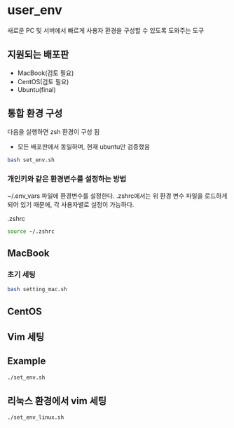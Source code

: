 # user_env

새로운 PC 및 서버에서 빠르게 사용자 환경을 구성할 수 있도록 도와주는 도구

## 지원되는 배포판

* MacBook(검토 필요)
* CentOS(검토 필요)
* Ubuntu(final)

## 통합 환경 구성

다음을 실행하면 zsh 환경이 구성 됨
* 모든 배포판에서 동일하며, 현재 ubuntu만 검증했음

```bash
bash set_env.sh
```

### 개인키와 같은 환경변수를 설정하는 방법

~/.env_vars 파일에 환경변수를 설정한다.
.zshrc에서는 위 환경 변수 파일을 로드하게 되어 있기 때문에, 각 사용자별로 설정이 가능하다.

.zshrc
```bash
source ~/.zshrc
```

## MacBook

### 초기 세팅

``` bash
bash setting_mac.sh
```

## CentOS

## Vim 세팅

## Example

```bash
./set_env.sh
```

## 리눅스 환경에서 vim 세팅

```base
./set_env_linux.sh
```
